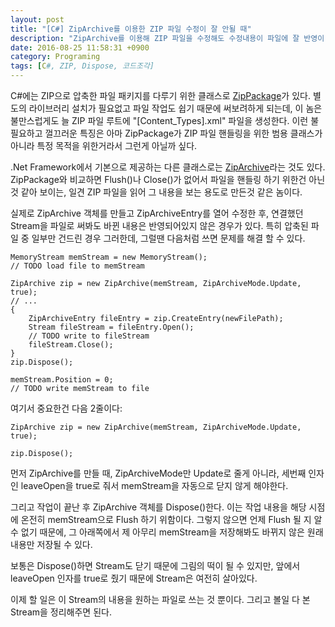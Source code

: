 ```yaml
---
layout: post
title: "[C#] ZipArchive를 이용한 ZIP 파일 수정이 잘 안될 때"
description: "ZipArchive를 이용해 ZIP 파일을 수정해도 수정내용이 파일에 잘 반영이 안될 때 유용한 코드에 대해 알아본다."
date: 2016-08-25 11:58:31 +0900
category: Programing
tags: [C#, ZIP, Dispose, 코드조각]
---
```


C#에는 ZIP으로 압축한 파일 패키지를 다루기 위한 클래스로 [ZipPackage](https://msdn.microsoft.com/en-us/library/system.io.packaging.zippackage.aspx "System.IO.Packaging.ZipPackage")가 있다.
별도의 라이브러리 설치가 필요없고 파일 작업도 쉽기 때문에 써보려하게 되는데,
이 놈은 불만스럽게도 늘 ZIP 파일 루트에 "[Content_Types].xml" 파일을 생성한다.
이런 불필요하고 껄끄러운 특징은 아마
ZipPackage가 ZIP 파일 핸들링을 위한 범용 클래스가 아니라 특정 목적을 위한거라서 그런게 아닐까 싶다.

.Net Framework에서 기본으로 제공하는 다른 클래스로는 [ZipArchive](https://msdn.microsoft.com/en-us/library/system.io.compression.ziparchive.aspx "System.IO.Compression.ZipArchive")라는 것도 있다.
ZipPackage와 비교하면 Flush()나 Close()가 없어서 파일을 핸들링 하기 위한건 아닌것 같아 보이는,
일견 ZIP 파일을 읽어 그 내용을 보는 용도로 만든것 같은 놈이다.

실제로 ZipArchive 객체를 만들고 ZipArchiveEntry를 열어 수정한 후,
연결했던 Stream을 파일로 써봐도 바뀐 내용은 반영되어있지 않은 경우가 있다.
특히 압축된 파일 중 일부만 건드린 경우 그러한데,
그럴땐 다음처럼 쓰면 문제를 해결 할 수 있다.

~~~
MemoryStream memStream = new MemoryStream();
// TODO load file to memStream

ZipArchive zip = new ZipArchive(memStream, ZipArchiveMode.Update, true);
// ...
{
	ZipArchiveEntry fileEntry = zip.CreateEntry(newFilePath);
	Stream fileStream = fileEntry.Open();
	// TODO write to fileStream
	fileStream.Close();
}
zip.Dispose();

memStream.Position = 0;
// TODO write memStream to file
~~~

여기서 중요한건 다음 2줄이다:

~~~
ZipArchive zip = new ZipArchive(memStream, ZipArchiveMode.Update, true);

zip.Dispose();
~~~

먼저 ZipArchive를 만들 때, ZipArchiveMode만 Update로 줄게 아니라,
세번째 인자인 leaveOpen을 true로 줘서
memStream을 자동으로 닫지 않게 해야한다.

그리고 작업이 끝난 후 ZipArchive 객체를 Dispose()한다.
이는 작업 내용을 해당 시점에 온전히 memStream으로 Flush 하기 위함이다.
그렇지 않으면 언제 Flush 될 지 알 수 없기 때문에,
그 아래쪽에서 제 아무리 memStream을 저장해봐도 바뀌지 않은 원래 내용만 저장될 수 있다.

보통은 Dispose()하면 Stream도 닫기 때문에 그림의 떡이 될 수 있지만,
앞에서 leaveOpen 인자를 true로 줬기 때문에 Stream은 여전히 살아있다.

이제 할 일은 이 Stream의 내용을 원하는 파일로 쓰는 것 뿐이다.
그리고 볼일 다 본 Stream을 정리해주면 된다.
